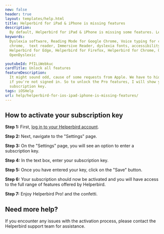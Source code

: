 ```yaml
---
new: false
header: true
layout: templates/help.html
title: Helperbird for iPad & iPhone is missing features
description:
  By default, Helperbird for iPad & iPhone is missing some features. Learn how to unlock them.
keywords:
  Dyslexia software, Reading Mode for Google Chrome, Voice typing for chrome, Text to speech for
  chrome,  text reader, Immersive Reader, dyslexia fonts, accessibility software, dyslexia software,
  Helperbird for Edge, Helperbird for Firefox, Helperbird for Chrome, Opendyslexic for Chrome,
  OpenDyslexic

youtubeId: PfILiWebkuc
cardTitle: Unlock all features
featureDescription:
  It might sound odd, cause of some requests from Apple. We have to hide Helperbirds paid features
  if you're not signed in. So to unlock the Pro features, I will show you how to use your
  subscription key.
tags: iOSHelp
url: help/helperbird-for-ios-ipad-iphone-is-missing-features/
---
```



## How to activate your subscription key

**Step 1:** First, [log in to your Helperbird account](/help/how-to-login-to-helperbird// 'Helperbird for Safari link').

**Step 2:** Next, navigate to the "Settings" page.

**Step 3:** On the "Settings" page, you will see an option to enter a subscription key. 

**Step 4:** In the text box, enter your subscription key.

**Step 5:** Once you have entered your key, click on the "Save" button.

**Step 6:** Your subscription should now be activated and you will have access to the full range of features offered by Helperbird.

**Step 7:** Enjoy Helperbird Pro! and the confetti.

## Need more help?
If you encounter any issues with the activation process, please contact the Helperbird support team for assistance.


